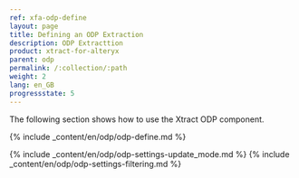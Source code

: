 ```yaml
---
ref: xfa-odp-define
layout: page
title: Defining an ODP Extraction
description: ODP Extracttion
product: xtract-for-alteryx
parent: odp
permalink: /:collection/:path
weight: 2
lang: en_GB
progressstate: 5
---
```

The following section shows how to use the Xtract ODP component.

{% include _content/en/odp/odp-define.md %}

{% include _content/en/odp/odp-settings-update_mode.md %} 
{% include _content/en/odp/odp-settings-filtering.md %}